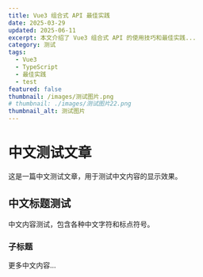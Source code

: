 ```yaml
---
title: Vue3 组合式 API 最佳实践
date: 2025-03-29
updated: 2025-06-11
excerpt: 本文介绍了 Vue3 组合式 API 的使用技巧和最佳实践...
category: 测试
tags: 
  - Vue3
  - TypeScript
  - 最佳实践
  - test
featured: false
thumbnail: /images/测试图片.png
# thumbnail: ./images/测试图片22.png
thumbnail_alt: 测试图片
--- 
```


# 中文测试文章

这是一篇中文测试文章，用于测试中文内容的显示效果。

## 中文标题测试

中文内容测试，包含各种中文字符和标点符号。

### 子标题

更多中文内容...